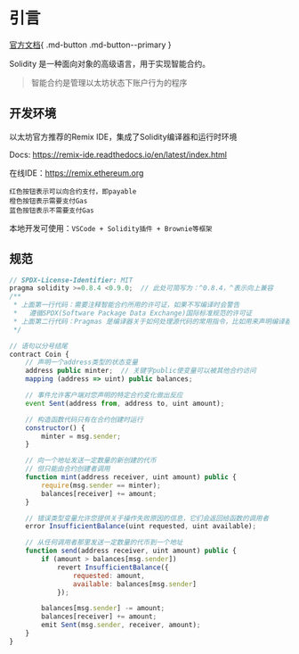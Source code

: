 # 引言

[官方文档](https://docs.soliditylang.org/en/latest/index.html){ .md-button .md-button--primary }

Solidity 是一种面向对象的高级语言，用于实现智能合约。

> 智能合约是管理以太坊状态下账户行为的程序

## 开发环境

以太坊官方推荐的Remix IDE，集成了Solidity编译器和运行时环境

Docs: <https://remix-ide.readthedocs.io/en/latest/index.html>

在线IDE：<https://remix.ethereum.org>

```Plain text
红色按钮表示可以向合约支付，即payable
橙色按钮表示需要支付Gas
蓝色按钮表示不需要支付Gas
```

本地开发可使用：`VSCode + Solidity插件 + Brownie等框架`

## 规范

```js
// SPDX-License-Identifier: MIT
pragma solidity >=0.8.4 <0.9.0;  // 此处可简写为：^0.8.4，^表示向上兼容
/**
 * 上面第一行代码：需要注释智能合约所用的许可证，如果不写编译时会警告
 *   遵循SPDX(Software Package Data Exchange)国际标准规范的许可证
 * 上面第二行代码：Pragmas 是编译器关于如何处理源代码的常用指令，比如用来声明编译器版本
 */

// 语句以分号结尾
contract Coin {
    // 声明一个address类型的状态变量
    address public minter;  // 关键字public使变量可以被其他合约访问
    mapping (address => uint) public balances;

    // 事件允许客户端对您声明的特定合约变化做出反应
    event Sent(address from, address to, uint amount);

    // 构造函数代码只有在合约创建时运行
    constructor() {
        minter = msg.sender;
    }

    // 向一个地址发送一定数量的新创建的代币
    // 但只能由合约创建者调用
    function mint(address receiver, uint amount) public {
        require(msg.sender == minter);
        balances[receiver] += amount;
    }

    // 错误类型变量允许您提供关于操作失败原因的信息，它们会返回给函数的调用者
    error InsufficientBalance(uint requested, uint available);

    // 从任何调用者那里发送一定数量的代币到一个地址
    function send(address receiver, uint amount) public {
        if (amount > balances[msg.sender])
            revert InsufficientBalance({
                requested: amount,
                available: balances[msg.sender]
            });

        balances[msg.sender] -= amount;
        balances[receiver] += amount;
        emit Sent(msg.sender, receiver, amount);
    }
}
```
